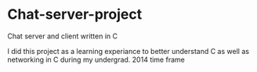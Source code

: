 Chat-server-project
===================

Chat server and client written in C

I did this project as a learning experiance to better understand C as well as networking in C during my undergrad. 2014 time frame
